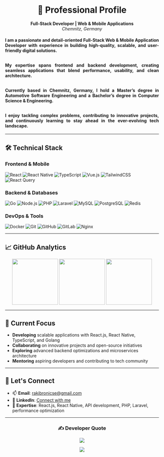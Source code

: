 <div align="center">

# 💫 Professional Profile

**Full-Stack Developer | Web & Mobile Applications**  
*Chemnitz, Germany*

</div>

<h4 align="justify">
I am a passionate and detail-oriented <b>Full-Stack Web & Mobile Application Developer</b> with experience in building high-quality, scalable, and user-friendly digital solutions.<br/><br/>

My expertise spans <b>frontend and backend development</b>, creating seamless applications that blend performance, usability, and clean architecture.<br/><br/>

Currently based in <b>Chemnitz, Germany</b>, I hold a <b>Master’s degree in Automotive Software Engineering</b> and a <b>Bachelor’s degree in Computer Science & Engineering</b>.<br/><br/>

I enjoy tackling complex problems, contributing to innovative projects, and continuously learning to stay ahead in the ever-evolving tech landscape.
</h4>

---

## 🛠️ Technical Stack

### **Frontend & Mobile**
![React](https://img.shields.io/badge/React-61DAFB?style=for-the-badge&logo=react&logoColor=black)
![React Native](https://img.shields.io/badge/React_Native-61DAFB?style=for-the-badge&logo=react&logoColor=black)
![TypeScript](https://img.shields.io/badge/TypeScript-3178C6?style=for-the-badge&logo=typescript&logoColor=white)
![Vue.js](https://img.shields.io/badge/Vue.js-4FC08D?style=for-the-badge&logo=vuedotjs&logoColor=white)
![TailwindCSS](https://img.shields.io/badge/Tailwind_CSS-38B2AC?style=for-the-badge&logo=tailwind-css&logoColor=white)
![React Query](https://img.shields.io/badge/React_Query-FF4154?style=for-the-badge&logo=reactquery&logoColor=white)

### **Backend & Databases**
![Go](https://img.shields.io/badge/Go-00ADD8?style=for-the-badge&logo=go&logoColor=white)
![Node.js](https://img.shields.io/badge/Node.js-339933?style=for-the-badge&logo=nodedotjs&logoColor=white)
![PHP](https://img.shields.io/badge/PHP-777BB4?style=for-the-badge&logo=php&logoColor=white)
![Laravel](https://img.shields.io/badge/Laravel-FF2D20?style=for-the-badge&logo=laravel&logoColor=white)
![MySQL](https://img.shields.io/badge/MySQL-4479A1?style=for-the-badge&logo=mysql&logoColor=white)
![PostgreSQL](https://img.shields.io/badge/PostgreSQL-4169E1?style=for-the-badge&logo=postgresql&logoColor=white)
![Redis](https://img.shields.io/badge/Redis-DC382D?style=for-the-badge&logo=redis&logoColor=white)

### **DevOps & Tools**
![Docker](https://img.shields.io/badge/Docker-2496ED?style=for-the-badge&logo=docker&logoColor=white)
![Git](https://img.shields.io/badge/Git-F05032?style=for-the-badge&logo=git&logoColor=white)
![GitHub](https://img.shields.io/badge/GitHub-181717?style=for-the-badge&logo=github&logoColor=white)
![GitLab](https://img.shields.io/badge/GitLab-FC6D26?style=for-the-badge&logo=gitlab&logoColor=white)
![Nginx](https://img.shields.io/badge/Nginx-009639?style=for-the-badge&logo=nginx&logoColor=white)

---

## 📈 GitHub Analytics

<p align="center">
  <img src="https://github-readme-stats.vercel.app/api?username=rakibroni&theme=dark&hide_border=false&include_all_commits=true&count_private=true" height="150"/>
  <img src="https://github-readme-streak-stats.herokuapp.com/?user=rakibroni&theme=dark&hide_border=false" height="150"/>
  <img src="https://github-readme-stats.vercel.app/api/top-langs/?username=rakibroni&theme=dark&hide_border=false&include_all_commits=true&count_private=true&layout=compact" height="150"/>
</p>

---

## 🎯 Current Focus

- **Developing** scalable applications with React.js, React Native, TypeScript, and Golang
- **Collaborating** on innovative projects and open-source initiatives
- **Exploring** advanced backend optimizations and microservices architecture
- **Mentoring** aspiring developers and contributing to tech community

---

## 💬 Let's Connect

- 📫 **Email**: [rakibronicse@gmail.com](mailto:rakibronicse@gmail.com)
- 💼 **LinkedIn**: [Connect with me](https://www.linkedin.com/in/md-rakib-mostofa/)
- 🎯 **Expertise**: React.js, React Native, API development, PHP, Laravel, performance optimization

---

<div align="center">

### ✍️ Developer Quote
![](https://quotes-github-readme.vercel.app/api?type=horizontal&theme=radical)

[![](https://visitcount.itsvg.in/api?id=rakibroni&icon=0&color=0)](https://visitcount.itsvg.in)

</div>
